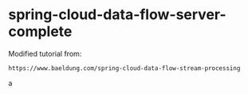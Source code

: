# spring-cloud-data-flow-server-complete

Modified tutorial from:

```
https://www.baeldung.com/spring-cloud-data-flow-stream-processing
```

a
